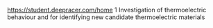 https://student.deepracer.com/home
1 Investigation of thermoelectric behaviour and for identifying new candidate thermoelectric materials